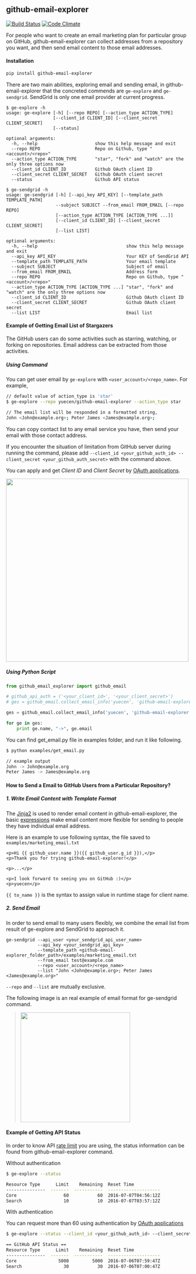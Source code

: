 ## github-email-explorer

[![Build Status](https://travis-ci.org/yuecen/github-email-explorer.svg?branch=master)](https://travis-ci.org/yuecen/github-email-explorer)
[![Code Climate](https://codeclimate.com/github/yuecen/github-email-explorer/badges/gpa.svg)](https://codeclimate.com/github/yuecen/github-email-explorer)

For people who want to create an email marketing plan for particular group on 
GitHub, github-email-explorer can collect addresses from a repository you want, 
and then send email content to those email addresses.

#### Installation

```bash
pip install github-email-explorer
```

There are two main abilities, exploring email and sending email, in 
github-email-explorer that the concreted commends are ```ge-explore``` and ```ge-sendgrid```. 
SendGrid is only one email provider at current progress.

```
$ ge-explore -h
usage: ge-explore [-h] [--repo REPO] [--action_type ACTION_TYPE]
                  [--client_id CLIENT_ID] [--client_secret CLIENT_SECRET]
                  [--status]

optional arguments:
  -h, --help                      show this help message and exit
  --repo REPO                     Repo on Github, type "<account>/<repo>"
  --action_type ACTION_TYPE       "star", "fork" and "watch" are the only three options now
  --client_id CLIENT_ID           Github OAuth client ID
  --client_secret CLIENT_SECRET   Github OAuth client secret
  --status                        Github API status
```

```
$ ge-sendgrid -h
usage: ge-sendgrid [-h] [--api_key API_KEY] [--template_path TEMPLATE_PATH]
                   --subject SUBJECT --from_email FROM_EMAIL [--repo REPO]
                   [--action_type ACTION_TYPE [ACTION_TYPE ...]]
                   [--client_id CLIENT_ID] [--client_secret CLIENT_SECRET]
                   [--list LIST]

optional arguments:
  -h, --help                                  show this help message and exit
  --api_key API_KEY                           Your KEY of SendGrid API
  --template_path TEMPLATE_PATH               Your email template
  --subject SUBJECT                           Subject of email
  --from_email FROM_EMAIL                     Address form
  --repo REPO                                 Repo on Github, type "<account>/<repo>"
  --action_type ACTION_TYPE [ACTION_TYPE ...] "star", "fork" and "watch" are the only three options now
  --client_id CLIENT_ID                       Github OAuth client ID
  --client_secret CLIENT_SECRET               Github OAuth client secret
  --list LIST                                 Email list
```

#### Example of Getting Email List of Stargazers

The GitHub users can do some activities such as starring, watching, or forking 
on repositories. Email address can be extracted from those activities.

##### Using Command
You can get user email by ```ge-explore``` with ```<user_account>/<repo_name>```. For example, 

```bash
// default value of action_type is 'star'
$ ge-explore --repo yuecen/github-email-explorer --action_type star

// The email list will be responded in a formatted string, 
John <John@example.org>; Peter James <James@example.org>;
```

You can copy contact list to any email service you have, then send your email 
with those contact address.

If you encounter the situation of limitation from GitHub server during running 
the command, please add ```--client_id <your_github_auth_id> --client_secret <your_github_auth_secret>``` with the command above.

You can apply and get *Client ID* and *Client Secret* by [OAuth applications].

<img src="examples/oauth_github.png" width="500">

##### Using Python Script

```python
from github_email_explorer import github_email

# github_api_auth = ('<your_client_id>', '<your_client_secret>')
# ges = github_email.collect_email_info('yuecen', 'github-email-explorer', ['star'], github_api_auth=github_api_auth)

ges = github_email.collect_email_info('yuecen', 'github-email-explorer', ['star'])

for ge in ges:
    print ge.name, "->", ge.email
```

You can find get_email.py file in examples folder, and run it like following.

```bash
$ python examples/get_email.py

// example output
John -> John@example.org
Peter James -> James@example.org
```

#### How to Send a Email to GitHub Users from a Particular Repository?

##### 1. Write Email Content with Template Format

The [Jinja2] is used to render email content in github-email-explorer, the basic 
[expressions] make email content more flexible for sending to people they have 
individual email address.

Here is an example to use following syntax, the file saved to ```examples/marketing_email.txt```

```
<p>Hi {{ github_user.name }}({{ github_user.g_id }}),</p>
<p>Thank you for trying github-email-explorer!</p>

<p>...</p>

<p>I look forward to seeing you on GitHub :)</p>
<p>yuecen</p>
```

```{{ to_name }}``` is the syntax to assign value in runtime stage for client name.

##### 2. Send Email

In order to send email to many users flexibly, we combine the email list from 
result of ge-explore and SendGrid to approach it.

```
ge-sendgrid --api_user <your_sendgrid_api_user_name> 
            --api_key <your_sendgrid_api_key> 
            --template_path <github-email-explorer_folder_path>/examples/marketing_email.txt
            --from_email test@example.com
            --repo <user_account>/<repo_name>
            --list "John <John@example.org>; Peter James <James@example.org>"
```

```--repo``` and ```--list``` are mutually exclusive.

The following image is an real example of email format for ge-sendgrid command.

> <img src="examples/marketing_email.png" width="300">

#### Example of Getting API Status

In order to know API [rate limit] you are using, the status information can be 
found from github-email-explorer command.

Without authentication

```bash
$ ge-explore --status

Resource Type      Limit    Remaining  Reset Time
---------------  -------  -----------  --------------------
Core                  60           60  2016-07-07T04:56:12Z
Search                10           10  2016-07-07T03:57:12Z
```

With authentication

You can request more than 60 using authentication by [OAuth applications]

```bash
$ ge-explore --status --client_id <your_github_auth_id> --client_secret <your_github_auth_secret>

== GitHub API Status ==
Resource Type      Limit    Remaining  Reset Time
---------------  -------  -----------  --------------------
Core                5000         5000  2016-07-06T07:59:47Z
Search                30           30  2016-07-06T07:00:47Z
```

[rate limit]:https://developer.github.com/v3/rate_limit/
[OAuth applications]:https://github.com/settings/developers
[Jinja2]:http://jinja.pocoo.org/
[expressions]:http://jinja.pocoo.org/docs/dev/templates/#expressions